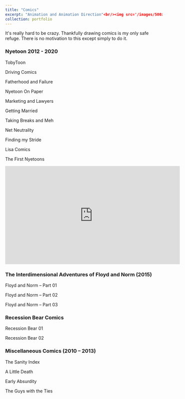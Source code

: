 ```yaml
---
title: "Comics"
excerpt: "Animation and Animation Direction"<br/><img src='/images/500x300.png'>"
collection: portfolio
---
```


It's really hard to be crazy. Thankfully drawing comics is my only safe refuge. There is no motivation to this except simply to do it.



### Nyetoon 2012 - 2020

TobyToon

Driving Comics

Fatherhood and Failure

Nyetoon On Paper

Marketing and Lawyers

Getting Married

Taking Breaks and Meh

Net Neutrality

Finding my Stride

Lisa Comics

The First Nyetoons

<iframe width="560" height="315" src="https://www.youtube.com/embed/Dgh5BOQc080" title="YouTube video player" frameborder="0" allow="accelerometer; autoplay; clipboard-write; encrypted-media; gyroscope; picture-in-picture" allowfullscreen></iframe>

### The Interdimensional Adventures of Floyd and Norm (2015)

Floyd and Norm – Part 01

Floyd and Norm – Part 02

Floyd and Norm – Part 03

### Recession Bear Comics

Recession Bear 01

Recession Bear 02

### Miscellaneous Comics (2010 – 2013)

The Sanity Index

A Little Death

Early Absurdity

The Guys with the Ties
